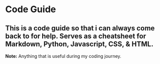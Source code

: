 # Code Guide
## This is a code guide so that i can always come back to for help. Serves as a cheatsheet for Markdown, Python, Javascript, CSS, & HTML.
**Note:** Anything that is useful during my coding journey.
